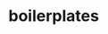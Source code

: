 # boilerplates

<script src="https://gist.github.com/smolit/4b07ebdebcac2450e6e7b61d3b1ad032.js"></script>
